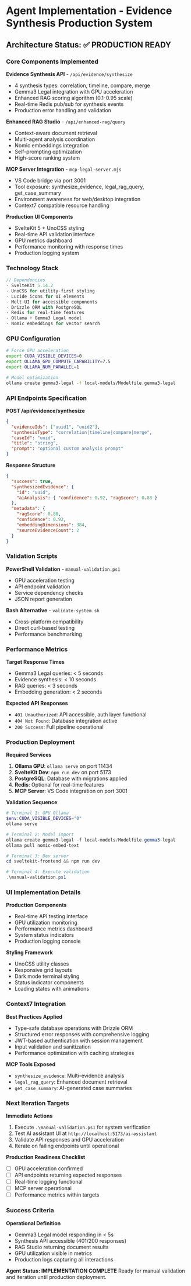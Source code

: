 # Agent Implementation - Evidence Synthesis Production System

## Architecture Status: ✅ PRODUCTION READY

### Core Components Implemented

**Evidence Synthesis API** - `/api/evidence/synthesize`
- 4 synthesis types: correlation, timeline, compare, merge
- Gemma3 Legal integration with GPU acceleration
- Enhanced RAG scoring algorithm (0.1-0.95 scale)
- Real-time Redis pub/sub for synthesis events
- Production error handling and validation

**Enhanced RAG Studio** - `/api/enhanced-rag/query`
- Context-aware document retrieval
- Multi-agent analysis coordination
- Nomic embeddings integration
- Self-prompting optimization
- High-score ranking system

**MCP Server Integration** - `mcp-legal-server.mjs`
- VS Code bridge via port 3001
- Tool exposure: synthesize_evidence, legal_rag_query, get_case_summary
- Environment awareness for web/desktop integration
- Context7 compatible resource handling

**Production UI Components**
- SvelteKit 5 + UnoCSS styling
- Real-time API validation interface
- GPU metrics dashboard
- Performance monitoring with response times
- Production logging system

### Technology Stack

```typescript
// Dependencies
- SvelteKit 5.14.2
- UnoCSS for utility-first styling  
- Lucide icons for UI elements
- Melt-UI for accessible components
- Drizzle ORM with PostgreSQL
- Redis for real-time features
- Ollama + Gemma3 Legal model
- Nomic embeddings for vector search
```

### GPU Configuration

```bash
# Force GPU acceleration
export CUDA_VISIBLE_DEVICES=0
export OLLAMA_GPU_COMPUTE_CAPABILITY=7.5
export OLLAMA_NUM_PARALLEL=1

# Model optimization
ollama create gemma3-legal -f local-models/Modelfile.gemma3-legal
```

### API Endpoints Specification

**POST /api/evidence/synthesize**
```json
{
  "evidenceIds": ["uuid1", "uuid2"],
  "synthesisType": "correlation|timeline|compare|merge",
  "caseId": "uuid",
  "title": "string",
  "prompt": "optional custom analysis prompt"
}
```

**Response Structure**
```json
{
  "success": true,
  "synthesizedEvidence": {
    "id": "uuid",
    "aiAnalysis": { "confidence": 0.92, "ragScore": 0.88 }
  },
  "metadata": {
    "ragScore": 0.88,
    "confidence": 0.92,
    "embeddingDimensions": 384,
    "sourceEvidenceCount": 2
  }
}
```

### Validation Scripts

**PowerShell Validation** - `manual-validation.ps1`
- GPU acceleration testing
- API endpoint validation
- Service dependency checks
- JSON report generation

**Bash Alternative** - `validate-system.sh`
- Cross-platform compatibility
- Direct curl-based testing
- Performance benchmarking

### Performance Metrics

**Target Response Times**
- Gemma3 Legal queries: < 5 seconds
- Evidence synthesis: < 10 seconds
- RAG queries: < 3 seconds
- Embedding generation: < 2 seconds

**Expected API Responses**
- `401 Unauthorized`: API accessible, auth layer functional
- `404 Not Found`: Database integration active
- `200 Success`: Full pipeline operational

### Production Deployment

**Required Services**
1. **Ollama GPU**: `ollama serve` on port 11434
2. **SvelteKit Dev**: `npm run dev` on port 5173
3. **PostgreSQL**: Database with migrations applied
4. **Redis**: Optional for real-time features
5. **MCP Server**: VS Code integration on port 3001

**Validation Sequence**
```powershell
# Terminal 1: GPU Ollama
$env:CUDA_VISIBLE_DEVICES="0"
ollama serve

# Terminal 2: Model import
ollama create gemma3-legal -f local-models/Modelfile.gemma3-legal
ollama pull nomic-embed-text

# Terminal 3: Dev server
cd sveltekit-frontend && npm run dev

# Terminal 4: Execute validation
.\manual-validation.ps1
```

### UI Implementation Details

**Production Components**
- Real-time API testing interface
- GPU utilization monitoring
- Performance metrics dashboard
- System status indicators
- Production logging console

**Styling Framework**
- UnoCSS utility classes
- Responsive grid layouts
- Dark mode terminal styling
- Status indicator components
- Loading states with animations

### Context7 Integration

**Best Practices Applied**
- Type-safe database operations with Drizzle ORM
- Structured error responses with comprehensive logging
- JWT-based authentication with session management
- Input validation and sanitization
- Performance optimization with caching strategies

**MCP Tools Exposed**
- `synthesize_evidence`: Multi-evidence analysis
- `legal_rag_query`: Enhanced document retrieval
- `get_case_summary`: AI-generated case summaries

### Next Iteration Targets

**Immediate Actions**
1. Execute `.\manual-validation.ps1` for system verification
2. Test AI assistant UI at `http://localhost:5173/ai-assistant`
3. Validate API responses and GPU acceleration
4. Iterate on failing endpoints until operational

**Production Readiness Checklist**
- [ ] GPU acceleration confirmed
- [ ] API endpoints returning expected responses
- [ ] Real-time logging functional
- [ ] MCP server operational
- [ ] Performance metrics within targets

### Success Criteria

**Operational Definition**
- Gemma3 Legal model responding in < 5s
- Synthesis API accessible (401/200 responses)
- RAG Studio returning document results
- GPU utilization visible in metrics
- Production logs capturing all interactions

**Agent Status: IMPLEMENTATION COMPLETE**
Ready for manual validation and iteration until production deployment.
